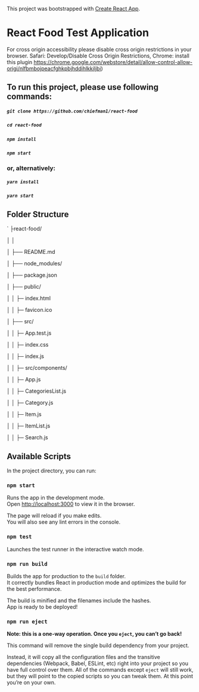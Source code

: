This project was bootstrapped with [Create React App](https://github.com/facebookincubator/create-react-app).

# React Food Test Application

For cross origin accessibility please disable cross origin restrictions in your browser. Safari: Develop/Disable Cross Origin Restrictions, Chrome:
install this plugin https://chrome.google.com/webstore/detail/allow-control-allow-origi/nlfbmbojpeacfghkpbjhddihlkkiljbi)

## To run this project, please use following commands:

##### `git clone https://github.com/chiefman1/react-food`
##### `cd react-food`
##### `npm install`
##### `npm start`

### or, alternatively:

##### `yarn install`
##### `yarn start`

## Folder Structure
`
├react-food/

│          │

│          ├── README.md

│          ├── node_modules/

│          ├── package.json

│          ├── public/

│          │          ├─ index.html

│          │          ├─ favicon.ico

│          ├── src/

│          │       ├─ App.test.js

│          │       ├─ index.css

│          │       ├─ index.js

│          │       ├─ src/components/

│          │                        ├─  App.js

│          │                        ├─  CategoriesList.js

│          │                        ├─  Category.js

│          │                        ├─  Item.js

│          │                        ├─  ItemList.js

│          │                        ├─  Search.js

## Available Scripts

In the project directory, you can run:

### `npm start`

Runs the app in the development mode.<br>
Open [http://localhost:3000](http://localhost:3000) to view it in the browser.

The page will reload if you make edits.<br>
You will also see any lint errors in the console.

### `npm test`

Launches the test runner in the interactive watch mode.<br>

### `npm run build`

Builds the app for production to the `build` folder.<br>
It correctly bundles React in production mode and optimizes the build for the best performance.

The build is minified and the filenames include the hashes.<br>
App is ready to be deployed!

### `npm run eject`

**Note: this is a one-way operation. Once you `eject`, you can’t go back!**

This command will remove the single build dependency from your project.

Instead, it will copy all the configuration files and the transitive dependencies (Webpack, Babel, ESLint, etc) right into your project so you have full control over them. All of the commands except `eject` will still work, but they will point to the copied scripts so you can tweak them. At this point you’re on your own.
